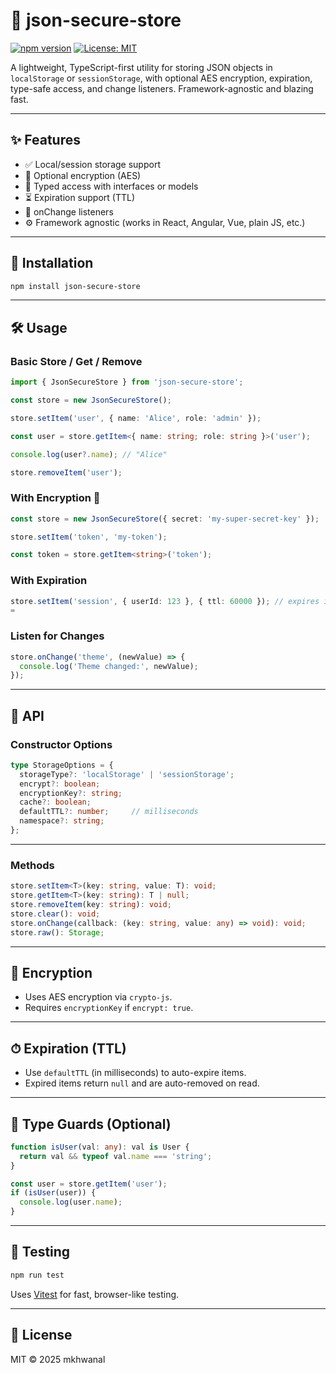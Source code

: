 # 🏦 json-secure-store

[![npm version](https://badge.fury.io/js/json-secure-store.svg)](https://www.npmjs.com/package/json-secure-store)
[![License: MIT](https://img.shields.io/badge/License-MIT-yellow.svg)](https://opensource.org/licenses/MIT)

A lightweight, TypeScript-first utility for storing JSON objects in `localStorage` or `sessionStorage`, with optional AES encryption, expiration, type-safe access, and change listeners. Framework-agnostic and blazing fast.

---

## ✨ Features

- ✅ Local/session storage support
- 🔐 Optional encryption (AES)
- 🧠 Typed access with interfaces or models
- ⏳ Expiration support (TTL)
- 🔄 onChange listeners
- ⚙️ Framework agnostic (works in React, Angular, Vue, plain JS, etc.)

---

## 📅 Installation

```bash
npm install json-secure-store
```

---

## 🛠️ Usage
### Basic Store / Get / Remove

```ts
import { JsonSecureStore } from 'json-secure-store';

const store = new JsonSecureStore();

store.setItem('user', { name: 'Alice', role: 'admin' });

const user = store.getItem<{ name: string; role: string }>('user');

console.log(user?.name); // "Alice"

store.removeItem('user');
```

### With Encryption 🔐

```ts
const store = new JsonSecureStore({ secret: 'my-super-secret-key' });

store.setItem('token', 'my-token');

const token = store.getItem<string>('token');
```

### With Expiration

```ts
store.setItem('session', { userId: 123 }, { ttl: 60000 }); // expires in 60 seconds
=
```

### Listen for Changes

```ts
store.onChange('theme', (newValue) => {
  console.log('Theme changed:', newValue);
});
```


---

## 🧹 API

### Constructor Options

```ts
type StorageOptions = {
  storageType?: 'localStorage' | 'sessionStorage';
  encrypt?: boolean;
  encryptionKey?: string;
  cache?: boolean;
  defaultTTL?: number;     // milliseconds
  namespace?: string;
};
```

---

### Methods

```ts
store.setItem<T>(key: string, value: T): void;
store.getItem<T>(key: string): T | null;
store.removeItem(key: string): void;
store.clear(): void;
store.onChange(callback: (key: string, value: any) => void): void;
store.raw(): Storage;
```

---

## 🔐 Encryption

- Uses AES encryption via `crypto-js`.
- Requires `encryptionKey` if `encrypt: true`.

---

## ⏱ Expiration (TTL)

- Use `defaultTTL` (in milliseconds) to auto-expire items.
- Expired items return `null` and are auto-removed on read.

---

## 🧠 Type Guards (Optional)

```ts
function isUser(val: any): val is User {
  return val && typeof val.name === 'string';
}

const user = store.getItem('user');
if (isUser(user)) {
  console.log(user.name);
}
```

---

## 🧺 Testing

```bash
npm run test
```

Uses [Vitest](https://vitest.dev/) for fast, browser-like testing.

---

## 🗾 License

MIT © 2025 mkhwanal